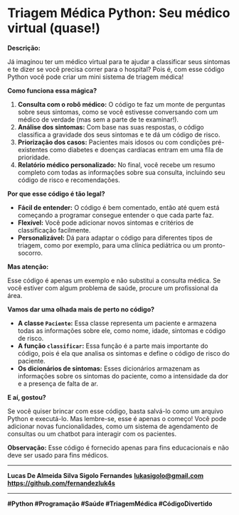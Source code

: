 # Triagem Médica Python: Seu médico virtual (quase!)

**Descrição:**

Já imaginou ter um médico virtual para te ajudar a classificar seus sintomas e te dizer se você precisa correr para o hospital? Pois é, com esse código Python você pode criar um mini sistema de triagem médica! 

**Como funciona essa mágica?**

1. **Consulta com o robô médico:** O código te faz um monte de perguntas sobre seus sintomas, como se você estivesse conversando com um médico de verdade (mas sem a parte de te examinar!).
2. **Análise dos sintomas:** Com base nas suas respostas, o código classifica a gravidade dos seus sintomas e te dá um código de risco.
3. **Priorização dos casos:** Pacientes mais idosos ou com condições pré-existentes como diabetes e doenças cardíacas entram em uma fila de prioridade.
4. **Relatório médico personalizado:** No final, você recebe um resumo completo com todas as informações sobre sua consulta, incluindo seu código de risco e recomendações.

**Por que esse código é tão legal?**

* **Fácil de entender:** O código é bem comentado, então até quem está começando a programar consegue entender o que cada parte faz.
* **Flexível:** Você pode adicionar novos sintomas e critérios de classificação facilmente.
* **Personalizável:** Dá para adaptar o código para diferentes tipos de triagem, como por exemplo, para uma clínica pediátrica ou um pronto-socorro.

**Mas atenção:**

Esse código é apenas um exemplo e não substitui a consulta médica. Se você estiver com algum problema de saúde, procure um profissional da área. 

**Vamos dar uma olhada mais de perto no código?**

* **A classe `Paciente`:** Essa classe representa um paciente e armazena todas as informações sobre ele, como nome, idade, sintomas e código de risco.
* **A função `classificar`:** Essa função é a parte mais importante do código, pois é ela que analisa os sintomas e define o código de risco do paciente.
* **Os dicionários de sintomas:** Esses dicionários armazenam as informações sobre os sintomas do paciente, como a intensidade da dor e a presença de falta de ar.

**E aí, gostou?**

Se você quiser brincar com esse código, basta salvá-lo como um arquivo Python e executá-lo. Mas lembre-se, esse é apenas o começo! Você pode adicionar novas funcionalidades, como um sistema de agendamento de consultas ou um chatbot para interagir com os pacientes.

**Observação:** Esse código é fornecido apenas para fins educacionais e não deve ser usado para fins médicos. 

---

**Lucas De Almeida Silva Sigolo Fernandes**
**lukasigolo@gmail.com**
**https://github.com/fernandezluk4s**

---

**#Python #Programação #Saúde #TriagemMédica #CódigoDivertido**
